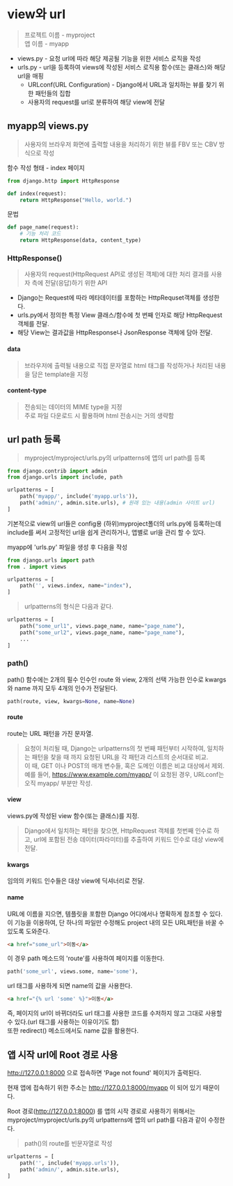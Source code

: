 # view와 url
> 프로젝트 이름 - myproject<br>
앱 이름 - myapp
* views.py - 요청 url에 따라 해당 제공될 기능을 위한 서비스 로직을 작성
* urls.py - url을 등록하여 views에 작성된 서비스 로직용 함수(또는 클래스)와 해당 url을 매핑
    * URLconf(URL Configuration) - Django에서 URL과 일치하는 뷰를 찾기 위한 패턴들의 집합
    * 사용자의 request를 url로 분류하여 해당 view에 전달

## myapp의 views.py
> 사용자의 브라우저 화면에 출력할 내용을 처리하기 위한 뷰를 FBV 또는 CBV 방식으로 작성<br>

함수 작성 형태 - index 페이지
```python
from django.http import HttpResponse

def index(request):
    return HttpResponse("Hello, world.")
```
문법
```python
def page_name(request):
    # 기능 처리 코드
    return HttpResponse(data, content_type)
```
### HttpResponse()
> 사용자의 request(HttpRequest API로 생성된 객체)에 대한 처리 결과를 사용자 측에 전달(응답)하기 위한 API
* Django는 Request에 따라 메타데이터를 포함하는 HttpRequset객체를 생성한다.
* urls.py에서 정의한 특정 View 클래스/함수에 첫 번째 인자로 해당 HttpRequest객체를 전달.
* 해당 View는 결과값을 HttpResponse나 JsonResponse 객체에 담아 전달.
#### data
> 브라우저에 출력될 내용으로 직접 문자열로 html 태그를 작성하거나 처리된 내용을 담은 template을 지정
#### content-type
> 전송되는 데이터의 MIME type을 지정<br>
주로 파일 다운로드 시 활용하며 html 전송시는 거의 생략함

## url path 등록
> myproject/myproject/urls.py의 urlpatterns에 앱의 url path를 등록
```python
from django.contrib import admin
from django.urls import include, path

urlpatterns = [
    path('myapp/', include('myapp.urls')),
    path('admin/', admin.site.urls), # 원래 있는 내용(admin 사이트 url)
]
```
기본적으로 view의 url들은 config용 (하위)myproject폴더의 urls.py에 등록하는데 include를 써서 고정적인 url을 쉽게 관리하거나, 앱별로 url을 관리 할 수 있다.

myapp에 'urls.py' 파일을 생성 후 다음을 작성
```python
from django.urls import path
from . import views

urlpatterns = [
    path('', views.index, name="index"),    
]
```
> urlpatterns의 형식은 다음과 같다.
```python
urlpatterns = [
    path("some_url1", views.page_name, name="page_name"),
    path("some_url2", views.page_name, name="page_name"),
    ...
]
```

### path()
path() 함수에는 2개의 필수 인수인 route 와 view, 2개의 선택 가능한 인수로 kwargs 와 name 까지 모두 4개의 인수가 전달된다.

```python
path(route, view, kwargs=None, name=None)
```

#### route
route는 URL 패턴을 가진 문자열. 
> 요청이 처리될 때, Django는 urlpatterns의 첫 번째 패턴부터 시작하여, 일치하는 패턴을 찾을 때 까지 요청된 URL을 각 패턴과 리스트의 순서대로 비교.<br>
이 때, GET 이나 POST의 매개 변수들, 혹은 도메인 이름은 비교 대상에서 제외.<br>
예를 들어, https://www.example.com/myapp/ 이 요청된 경우, URLconf는 오직 myapp/ 부분만 작성.

#### view
views.py에 작성된 view 함수(또는 클래스)를 지정.
> Django에서 일치하는 패턴을 찾으면, HttpRequest 객체를 첫번째 인수로 하고, url에 포함된 전송 데이터(파라미터)를 추출하여 키워드 인수로 대상 view에 전달.

#### kwargs
임의의 키워드 인수들은 대상 view에 딕셔너리로 전달.

#### name
URL에 이름을 지으면, 템플릿을 포함한 Django 어디에서나 명확하게 참조할 수 있다.<br>
이 기능을 이용하여, 단 하나의 파일만 수정해도 project 내의 모든 URL패턴을 바꿀 수 있도록 도와준다.
```html
<a href="some_url">이동</a>
```
이 경우 path 메소드의 'route'를 사용하여 페이지를 이동한다.
```python
path('some_url', views.some, name='some'),
```
url 태그를 사용하게 되면 name의 값을 사용한다.
```html
<a href="{% url 'some' %}">이동</a>
```
즉, 페이지의 url이 바뀌더라도 url 태그를 사용한 코드를 수저하지 않고 그대로 사용할 수 있다.(url 태그를 사용하는 이유이기도 함)<br>
또한 redirect() 메소드에서도 name 값을 활용한다.

## 앱 시작 url에 Root 경로 사용
http://127.0.0.1:8000 으로 접속하면 'Page not found' 페이지가 출력된다.

현재 앱에 접속하기 위한 주소는 http://127.0.0.1:8000/myapp 이 되어 있기 때문이다.

Root 경로(http://127.0.0.1:8000) 를 앱의 시작 경로로 사용하기 위해서는 myproject/myproject/urls.py의 urlpatterns에 앱의 url path를 다음과 같이 수정한다.
> path()의 route를 빈문자열로 작성
```python
urlpatterns = [
    path('', include('myapp.urls')),
    path('admin/', admin.site.urls),
]
```


